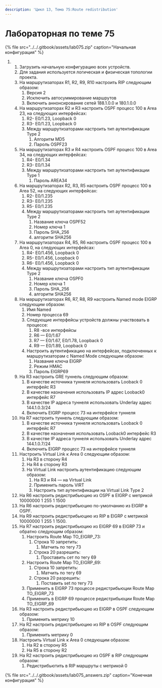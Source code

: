 ```yaml
---
description: 'Цикл 13, Тема 75:Route redistribution'
---
```


# Лабораторная по теме 75

{% file src="../../.gitbook/assets/lab075.zip" caption="Начальная конфигурация" %}

1. 1. Загрузить начальную конфигурацию всех устройств.
   2. Для задания используется логическая и физическая топологии проекта.
   3. На маршрутизаторах R1, R2, R9, R10 настроить RIP следующим образом:
      1. Версия 2
      2. Исключить автосуммирование маршрутов
      3. Включить аннонсирование сетей 188.1.0.0 и 180.1.0.0
   4. На маршрутизаторах R2 и R3 настроить OSPF процесс 100 в Аrea 23, на следующих интерфейсах:
      1. R2- E0/1.23, Loopback 0
      2. R3- E0/1.23, Loopback 0
      3. Между маршрутизаторами настроить тип аутентификации Type 2
         1. Алгоритм MD5
         2. Пароль OSPF23
   5. На маршрутизаторах R3 и R4 настроить OSPF процесс 100 в Аrea 34, на следующих интерфейсах:
      1. R4- E0/1.34
      2. R3- E0/1.34
      3. Между маршрутизаторами настроить тип аутентификации Type 1
         1. Пароль AREA34
   6. На маршрутизаторах R2, R3, R5 настроить OSPF процесс 100 в Аrea 52, на следующих интерфейсах:
      1. R2- E0/1.235
      2. R3- E0/1.235
      3. R5- E0/1.235
      4. Между маршрутизаторами настроить тип аутентификации Type 2
         1. Название ключа OSPF52
         2. Номер ключа 1
         3. Пароль SHA\_256
         4. алгоритм SHA256
   7. На маршрутизаторах R4, R5, R6 настроить OSPF процесс 100 в Аrea 0, на следующих интерфейсах:
      1. R4- E0/1.456, Loopback 0
      2. R5- E0/1.456, Loopback 0
      3. R6- E0/1.456, Loopback 0
      4. Между маршрутизаторами настроить тип аутентификации Type 2
         1. Название ключа OSPF0
         2. Номер ключа 1
         3. Пароль SHA\_256
         4. алгоритм SHA256
   8. На маршрутизаторах R6, R7, R8, R9 настроить Named mode EIGRP следующим образом:
      1. Имя Named
      2. Номер процесса 69
      3. Следующие интерфейсы устройств должны участвовать в процессе:
         1. R8 -все интерфейсы
         2. R6 — E0/1.67
         3. R7 — E0/1.67, E0/1.78, Loopback 0
         4. R9 — E0/1.89, Loopback 0
      4. Настроить аутентификацию на интерфейсах, подключенных к маршрутизаторам с Named Mode следующим образом:
         1. Название ключа EIGRP
         2. Режим HMAC
         3. Пароль EIGRP69
   9. На R3 настроить GRE туннель следующим образом:
      1. В качестве источника туннеля использовать Looback 0 интерфейс R3
      2. В качестве назначения использовать IP адрес Looback0 интерфейс R7
      3. В качестве IP адреса туннеля использовать Underlay адрес 144.1.0.3/24
      4. Включить EIGRP процесс 73 на интерфейсе туннеля
   10. На R7 настроить туннель следующим образом:
       1. В качестве источника туннеля использовать Looback 0 интерфейс R7
       2. В качестве назначения использовать Looback0 интерфейс R3
       3. В качестве IP адреса туннеля использовать Underlay адрес 144.1.0.7/24
       4. Включить EIGRP процесс 73 на интерфейсе туннеля
   11. Настроить Virtual Link к Area 0 следующим образом:
       1. На R3 в сторону R4
       2. На R4 в сторону R3
       3. На Virtual Link настроить аутентификацию следующим образом:
          1. На R3 и R4 — на Virtual Link
          2. Применить пароль VIRT
          3. Настроить тип аутентификации на Virtual Link Type 2
   12. На R6 настроить редистрибьюцию из OSPF в EIGRP с метрикой 10000000 1 255 1 1500
   13. На R6 настроить редистрибьюцию по-умолчанию из EIGRP в OSPF.
   14. На R9 настроить редистрибьюцию из RIP в EIGRP с метрикой 10000000 1 255 1 1500.
   15. На R7 настроить редистрибьюцию из EIGRP 69 в EIGRP 73 и обратно следующим образом:
       1. Настроить Route Map TO\_EIGRP\_73:
          1. Строка 10 запретить:
             1. Матчить по  тегу 73
          2. Строка 20 разрешить:
             1. Проставить сет по  тегу 69
       2. Настроить Route Map TO\_EIGRP\_69:
          1. Строка 10 запретить:
             1. Матчить по  тегу 69
          2. Строка 20 разрешить:
             1. Поставить set по  тегу 73
       3. Применить в EIGRP 73 процессе редистрибьюции Route Map TO\_EIGRP\_73
       4. Применить в EIGRP 69 процессе редистрибьюции Route Map TO\_EIGRP\_69
   16. На R3 настроить редистрибьюцию из EIGRP в OSPF следующим образом:
       1. Применить метрику 10
   17. На R2 настроить редистрибьюцию из RIP в OSPF следующим образом:
       1. Применить метрику 0
   18. Настроить Virtual Link к Area 0 следующим образом:
       1. На R2 в сторону R5
       2. На R5 в сторону R2
   19. На R2 настроить редистрибьюцию из OSPF в RIP следующим образом:
       1. Редистрибьютить в RIP маршруты с метрикой 0

{% file src="../../.gitbook/assets/lab075\_answers.zip" caption="Конечная конфигурация" %}

